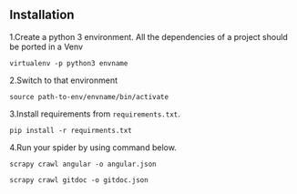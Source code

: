 ## Installation

1.Create a python 3 environment. All the dependencies of a project should be ported in a Venv

    virtualenv -p python3 envname

2.Switch to that environment 

    source path-to-env/envname/bin/activate

3.Install requirements from `requirements.txt`.

    pip install -r requirments.txt

4.Run your spider by using command below.

    scrapy crawl angular -o angular.json

    scrapy crawl gitdoc -o gitdoc.json
